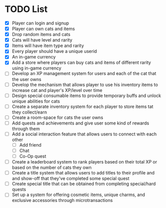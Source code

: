 # TODO List

- [x] Player can login and signup
- [x] Player can own cats and items
- [x] Drop random items and cats
- [x] Cats will have level and rarity
- [x] Items will have item type and rarity
- [x] Every player should have a unique userid
- [x] An in-game currency
- [x] Add a store where players can buy cats and items of different rarity using in-game currency
- [ ] Develop an XP management system for users and each of the cat that the user owns
- [ ] Develop the mechanism that allows player to use his inventory items to increase cat and player's XP/level over time
- [ ] Design special consumable items to provide temporary buffs and unlock unique abilities for cats
- [ ] Create a separate inventory system for each player to store items tat they collect/earn
- [ ] Create a room-space for cats the user owns
- [ ] Add quests and achievements and give user some kind of rewards through them
- [ ] Add a social interaction feature that allows users to connect with each other
  - [ ] Add friend
  - [ ] Chat
  - [ ] Co-Op quest
- [ ] Create a leaderboard system to rank players based on their total XP or based on the number of cats they own
- [ ] Create a title system that allows users to add titles to their profile and and show-off that they've completed some special quest
- [ ] Create special title that can be obtained from completing special/hard quests
- [ ] Set up a system for offering cosmetic items, unique charms, and exclusive accessories through microtransactions
